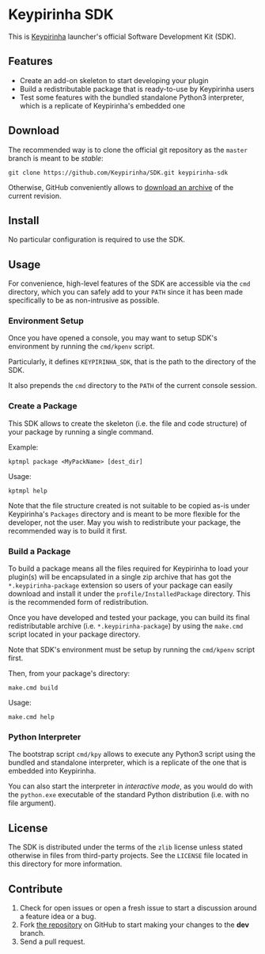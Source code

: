 # Keypirinha SDK

This is [Keypirinha](http://keypirinha.com) launcher's official Software
Development Kit (SDK).


## Features

* Create an add-on skeleton to start developing your plugin
* Build a redistributable package that is ready-to-use by Keypirinha users
* Test some features with the bundled standalone Python3 interpreter, which is a
  replicate of Keypirinha's embedded one


## Download

The recommended way is to clone the official git repository as the `master`
branch is meant to be *stable*:

    git clone https://github.com/Keypirinha/SDK.git keypirinha-sdk

Otherwise, GitHub conveniently allows to [download an archive][current] of the
current revision.

[current]: https://github.com/Keypirinha/SDK/archive/master.zip


## Install

No particular configuration is required to use the SDK.


## Usage

For convenience, high-level features of the SDK are accessible via the `cmd`
directory, which you can safely add to your `PATH` since it has been made
specifically to be as non-intrusive as possible.


### Environment Setup

Once you have opened a console, you may want to setup SDK's environment by
running the `cmd/kpenv` script.

Particularly, it defines `KEYPIRINHA_SDK`, that is the path to the directory of
the SDK.

It also prepends the `cmd` directory to the `PATH` of the current console
session.


### Create a Package

This SDK allows to create the skeleton (i.e. the file and code structure) of
your package by running a single command.

Example:

    kptmpl package <MyPackName> [dest_dir]

Usage:

    kptmpl help

Note that the file structure created is not suitable to be copied as-is under
Keypirinha's `Packages` directory and is meant to be more flexible for the
developer, not the user. May you wish to redistribute your package, the
recommended way is to build it first.


### Build a Package

To build a package means all the files required for Keypirinha to load your
plugin(s) will be encapsulated in a single zip archive that has got the
`*.keypirinha-package` extension so users of your package can easily download
and install it under the `profile/InstalledPackage` directory. This is the
recommended form of redistribution.

Once you have developed and tested your package, you can build its final
redistributable archive (i.e. `*.keypirinha-package`) by using the `make.cmd`
script located in your package directory.

Note that SDK's environment must be setup by running the `cmd/kpenv` script
first.

Then, from your package's directory:

    make.cmd build

Usage:

    make.cmd help


### Python Interpreter

The bootstrap script `cmd/kpy` allows to execute any Python3 script using the
bundled and standalone interpreter, which is a replicate of the one that is
embedded into Keypirinha.

You can also start the interpreter in *interactive mode*, as you would do with
the `python.exe` executable of the standard Python distribution (i.e. with no
file argument).


## License

The SDK is distributed under the terms of the `zlib` license unless stated
otherwise in files from third-party projects. See the `LICENSE` file located in
this directory for more information.


## Contribute

1. Check for open issues or open a fresh issue to start a discussion around a
   feature idea or a bug.
2. Fork [the repository][repo] on GitHub to start making your changes to the
   **dev** branch.
3. Send a pull request.


[repo]: https://github.com/Keypirinha/SDK.git

